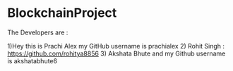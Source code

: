 # BlockchainProject

The Developers are :

1)Hey this is Prachi Alex my GitHub username is prachialex
2) Rohit Singh : https://github.com/rohitya8856
3) Akshata Bhute and my Github username is akshatabhute6
